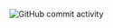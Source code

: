 ![GitHub commit activity](https://img.shields.io/github/commit-activity/m/dhanushramudri/evently?label=Contributions&style=flat-square)
